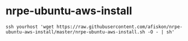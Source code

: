 # nrpe-ubuntu-aws-install

```
ssh yourhost 'wget https://raw.githubusercontent.com/afiskon/nrpe-ubuntu-aws-install/master/nrpe-ubuntu-aws-install.sh -O - | sh'
```
